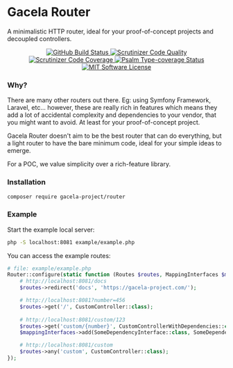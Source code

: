# Gacela Router

A minimalistic HTTP router, ideal for your proof-of-concept projects and decoupled controllers.

<p align="center">
  <a href="https://github.com/c/actions">
    <img src="https://github.com/gacela-project/router/workflows/CI/badge.svg" alt="GitHub Build Status">
  </a>
  <a href="https://scrutinizer-ci.com/g/gacela-project/router/?branch=main">
    <img src="https://scrutinizer-ci.com/g/gacela-project/router/badges/quality-score.png?b=main" alt="Scrutinizer Code Quality">
  </a>
  <a href="https://scrutinizer-ci.com/g/gacela-project/router/?branch=main">
    <img src="https://scrutinizer-ci.com/g/gacela-project/router/badges/coverage.png?b=main" alt="Scrutinizer Code Coverage">
  </a>
  <a href="https://shepherd.dev/github/gacela-project/router">
    <img src="https://shepherd.dev/github/gacela-project/router/coverage.svg" alt="Psalm Type-coverage Status">
  </a>
  <a href="https://github.com/gacela-project/router/blob/master/LICENSE">
    <img src="https://img.shields.io/badge/License-MIT-green.svg" alt="MIT Software License">
  </a>
</p>

### Why?

There are many other routers out there. Eg: using Symfony Framework, Laravel, etc... however, these are really rich in features which means they add a lot of accidental complexity and dependencies to your vendor, that you might want to avoid. At least for your proof-of-concept project.

Gacela Router doesn't aim to be the best router that can do everything, but a light router to have the bare minimum code, ideal for your simple ideas to emerge.

For a POC, we value simplicity over a rich-feature library.

### Installation

```bash
composer require gacela-project/router
```

### Example

Start the example local server:
```bash
php -S localhost:8081 example/example.php
```

You can access the example routes:
```php
# file: example/example.php
Router::configure(static function (Routes $routes, MappingInterfaces $mappingInterfaces) void {
    # http://localhost:8081/docs
    $routes->redirect('docs', 'https://gacela-project.com/');

    # http://localhost:8081?number=456
    $routes->get('/', CustomController::class);
    
    # http://localhost:8081/custom/123
    $routes->get('custom/{number}', CustomControllerWithDependencies::class, 'customAction');
    $mappingInterfaces->add(SomeDependencyInterface::class, SomeDependencyConcrete::class)

    # http://localhost:8081/custom
    $routes->any('custom', CustomController::class);
});
```

